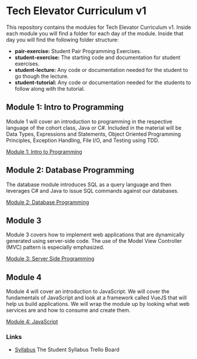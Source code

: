 # Tech Elevator Curriculum v1

This repository contains the modules for Tech Elevator Curriculum v1. Inside each module you will find a folder for each day of the module. Inside that day you will find the following folder structure: 


* **pair-exercise:** Student Pair Programming Exercises.
* **student-exercise:** The starting code and documentation for student exercises. 
* **student-lecture:** Any code or documentation needed for the student to go though the lecture. 
* **student-tutorial:** Any code or documentation needed for the students to follow along with the tutorial.


## Module 1: Intro to Programming

Module 1 will cover an introduction to programming in the respective language of the cohort class, Java or C#. Included in the material will be 
Data Types, Expressions and Statements, Object Oriented Programming Principles, Exception Handling, File I/O, and Testing using TDD.

[Module 1: Intro to Programming](module-1/)

## Module 2: Database Programming

The database module introduces SQL as a query language and then leverages C# and Java to issue SQL commands against our databases.

[Module 2: Database Programming](module-2)

## Module 3

Module 3 covers how to implement web applications that are dynamically generated using server-side code. The use of the Model View Controller (MVC) pattern is especially emphasized.

[Module 3: Server Side Programming](module-3)

## Module 4

Module 4 will cover an introduction to JavaScript. We will cover the fundamentals of JavaScript and look at a framework called VueJS that will help us build applications. We will wrap the module up by looking what web services are and how to consume and create them.

[Module 4: JavaScript](module-4)

### Links

* [Syllabus](https://trello.com/b/cuZdusSG/cbus-cohort9-syllabus) The Student Syllabus Trello Board